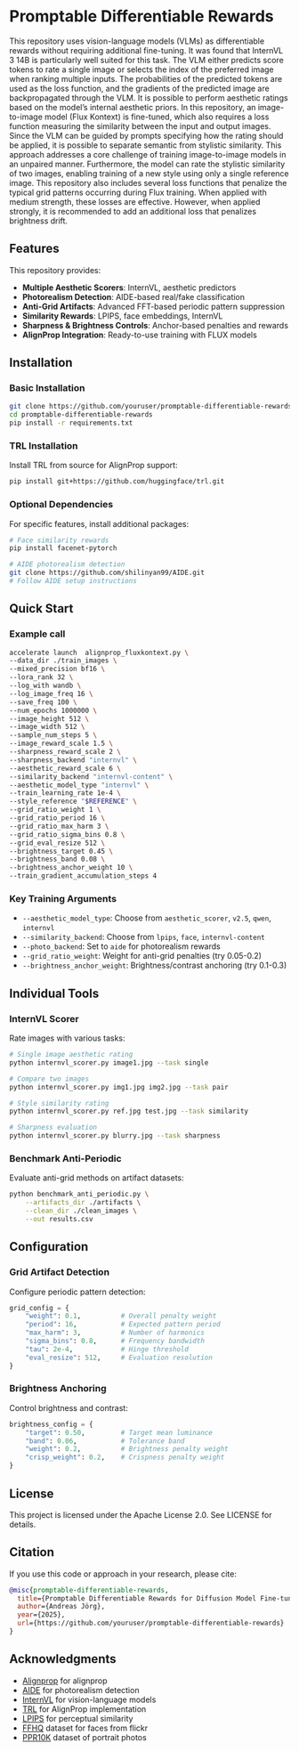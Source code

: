 # Promptable Differentiable Rewards

This repository uses vision-language models (VLMs) as differentiable rewards without requiring additional fine-tuning. It was found that InternVL 3 14B is particularly well suited for this task.
The VLM either predicts score tokens to rate a single image or selects the index of the preferred image when ranking multiple inputs. The probabilities of the predicted tokens are used as the loss function, and the gradients of the predicted image are backpropagated through the VLM.
It is possible to perform aesthetic ratings based on the model’s internal aesthetic priors. In this repository, an image-to-image model (Flux Kontext) is fine-tuned, which also requires a loss function measuring the similarity between the input and output images. Since the VLM can be guided by prompts specifying how the rating should be applied, it is possible to separate semantic from stylistic similarity. This approach addresses a core challenge of training image-to-image models in an unpaired manner.
Furthermore, the model can rate the stylistic similarity of two images, enabling training of a new style using only a single reference image.
This repository also includes several loss functions that penalize the typical grid patterns occurring during Flux training. When applied with medium strength, these losses are effective. However, when applied strongly, it is recommended to add an additional loss that penalizes brightness drift.

## Features

This repository provides:

- **Multiple Aesthetic Scorers**: InternVL, aesthetic predictors
- **Photorealism Detection**: AIDE-based real/fake classification
- **Anti-Grid Artifacts**: Advanced FFT-based periodic pattern suppression  
- **Similarity Rewards**: LPIPS, face embeddings, InternVL
- **Sharpness & Brightness Controls**: Anchor-based penalties and rewards
- **AlignProp Integration**: Ready-to-use training with FLUX models

## Installation

### Basic Installation

```bash
git clone https://github.com/youruser/promptable-differentiable-rewards.git
cd promptable-differentiable-rewards
pip install -r requirements.txt
```

### TRL Installation

Install TRL from source for AlignProp support:

```bash
pip install git+https://github.com/huggingface/trl.git
```

### Optional Dependencies

For specific features, install additional packages:

```bash
# Face similarity rewards
pip install facenet-pytorch

# AIDE photorealism detection
git clone https://github.com/shilinyan99/AIDE.git
# Follow AIDE setup instructions
```

## Quick Start

### Example call

```bash
accelerate launch  alignprop_fluxkontext.py \
--data_dir ./train_images \
--mixed_precision bf16 \
--lora_rank 32 \
--log_with wandb \
--log_image_freq 16 \
--save_freq 100 \
--num_epochs 1000000 \
--image_height 512 \
--image_width 512 \
--sample_num_steps 5 \
--image_reward_scale 1.5 \
--sharpness_reward_scale 2 \
--sharpness_backend "internvl" \
--aesthetic_reward_scale 6 \
--similarity_backend "internvl-content" \
--aesthetic_model_type "internvl" \
--train_learning_rate 1e-4 \
--style_reference "$REFERENCE" \
--grid_ratio_weight 1 \
--grid_ratio_period 16 \
--grid_ratio_max_harm 3 \
--grid_ratio_sigma_bins 0.8 \
--grid_eval_resize 512 \
--brightness_target 0.45 \
--brightness_band 0.08 \
--brightness_anchor_weight 10 \
--train_gradient_accumulation_steps 4  
```


### Key Training Arguments

- `--aesthetic_model_type`: Choose from `aesthetic_scorer`, `v2.5`, `qwen`, `internvl`
- `--similarity_backend`: Choose from `lpips`, `face`, `internvl-content`  
- `--photo_backend`: Set to `aide` for photorealism rewards
- `--grid_ratio_weight`: Weight for anti-grid penalties (try 0.05-0.2)
- `--brightness_anchor_weight`: Brightness/contrast anchoring (try 0.1-0.3)

## Individual Tools

### InternVL Scorer

Rate images with various tasks:

```bash
# Single image aesthetic rating
python internvl_scorer.py image1.jpg --task single

# Compare two images  
python internvl_scorer.py img1.jpg img2.jpg --task pair

# Style similarity rating
python internvl_scorer.py ref.jpg test.jpg --task similarity

# Sharpness evaluation
python internvl_scorer.py blurry.jpg --task sharpness
```

### Benchmark Anti-Periodic

Evaluate anti-grid methods on artifact datasets:

```bash
python benchmark_anti_periodic.py \
    --artifacts_dir ./artifacts \
    --clean_dir ./clean_images \
    --out results.csv
```

## Configuration

### Grid Artifact Detection

Configure periodic pattern detection:

```python
grid_config = {
    "weight": 0.1,          # Overall penalty weight
    "period": 16,           # Expected pattern period  
    "max_harm": 3,          # Number of harmonics
    "sigma_bins": 0.8,      # Frequency bandwidth
    "tau": 2e-4,            # Hinge threshold
    "eval_resize": 512,     # Evaluation resolution
}
```

### Brightness Anchoring

Control brightness and contrast:

```python
brightness_config = {
    "target": 0.50,         # Target mean luminance
    "band": 0.06,           # Tolerance band
    "weight": 0.2,          # Brightness penalty weight
    "crisp_weight": 0.2,    # Crispness penalty weight
}
```

## License

This project is licensed under the Apache License 2.0. See LICENSE for details.

## Citation

If you use this code or approach in your research, please cite:

```bibtex
@misc{promptable-differentiable-rewards,
  title={Promptable Differentiable Rewards for Diffusion Model Fine-tuning},
  author={Andreas Jörg},
  year={2025},
  url={https://github.com/youruser/promptable-differentiable-rewards}
}
```

## Acknowledgments

- [Alignprop](https://arxiv.org/abs/2310.03739) for alignprop
- [AIDE](https://github.com/shilinyan99/AIDE) for photorealism detection
- [InternVL](https://github.com/OpenGVLab/InternVL) for vision-language models
- [TRL](https://github.com/huggingface/trl) for AlignProp implementation
- [LPIPS](https://github.com/richzhang/PerceptualSimilarity) for perceptual similarity
- [FFHQ](https://github.com/NVlabs/ffhq-dataset) dataset for faces from flickr
- [PPR10K](https://github.com/csjliang/PPR10K) dataset of portrait photos
  
